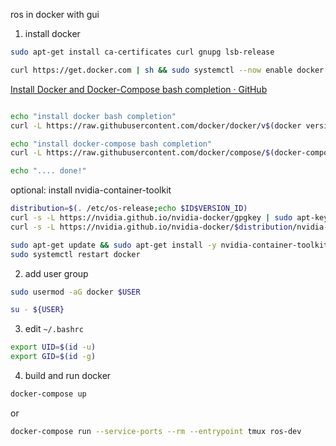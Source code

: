 ros in docker with gui 


1. install docker
```sh
sudo apt-get install ca-certificates curl gnupg lsb-release
```

```sh
curl https://get.docker.com | sh && sudo systemctl --now enable docker
```

[Install Docker and Docker-Compose bash completion · GitHub](https://gist.github.com/toschneck/2df90c66e0f8d4c6567d69a36bfc5bcd)
```sh

echo "install docker bash completion"
curl -L https://raw.githubusercontent.com/docker/docker/v$(docker version --format '{{.Server.Version}}')/contrib/completion/bash/docker -o /etc/bash_completion.d/docker

echo "install docker-compose bash completion"
curl -L https://raw.githubusercontent.com/docker/compose/$(docker-compose version --short)/contrib/completion/bash/docker-compose -o /etc/bash_completion.d/docker-compose

echo ".... done!"
```

optional: install nvidia-container-toolkit 

```sh
distribution=$(. /etc/os-release;echo $ID$VERSION_ID)
curl -s -L https://nvidia.github.io/nvidia-docker/gpgkey | sudo apt-key add -
curl -s -L https://nvidia.github.io/nvidia-docker/$distribution/nvidia-docker.list | sudo tee /etc/apt/sources.list.d/nvidia-docker.list

sudo apt-get update && sudo apt-get install -y nvidia-container-toolkit
sudo systemctl restart docker
```


2.  add user group
```sh
sudo usermod -aG docker $USER
```

```sh
su - ${USER}
```

3. edit `~/.bashrc`
```sh
export UID=$(id -u)
export GID=$(id -g)
```

4. build and run docker
```sh
docker-compose up
```
or
```sh
docker-compose run --service-ports --rm --entrypoint tmux ros-dev
```
